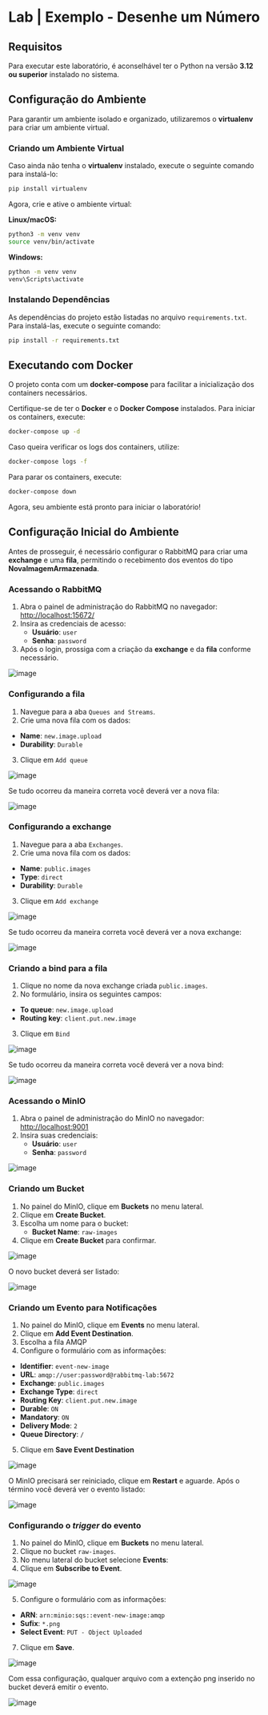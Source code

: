 # Lab | Exemplo - Desenhe um Número

## Requisitos
Para executar este laboratório, é aconselhável ter o Python na versão **3.12 ou superior** instalado no sistema.

## Configuração do Ambiente
Para garantir um ambiente isolado e organizado, utilizaremos o **virtualenv** para criar um ambiente virtual.

### Criando um Ambiente Virtual
Caso ainda não tenha o **virtualenv** instalado, execute o seguinte comando para instalá-lo:

```sh
pip install virtualenv
```

Agora, crie e ative o ambiente virtual:

**Linux/macOS:**
```sh
python3 -m venv venv
source venv/bin/activate
```

**Windows:**
```sh
python -m venv venv
venv\Scripts\activate
```

### Instalando Dependências
As dependências do projeto estão listadas no arquivo `requirements.txt`. Para instalá-las, execute o seguinte comando:

```sh
pip install -r requirements.txt
```

## Executando com Docker
O projeto conta com um **docker-compose** para facilitar a inicialização dos containers necessários.

Certifique-se de ter o **Docker** e o **Docker Compose** instalados. Para iniciar os containers, execute:

```sh
docker-compose up -d
```

Caso queira verificar os logs dos containers, utilize:

```sh
docker-compose logs -f
```

Para parar os containers, execute:

```sh
docker-compose down
```

Agora, seu ambiente está pronto para iniciar o laboratório!

## Configuração Inicial do Ambiente

Antes de prosseguir, é necessário configurar o RabbitMQ para criar uma **exchange** e uma **fila**, permitindo o recebimento dos eventos do tipo **NovaImagemArmazenada**.

### Acessando o RabbitMQ
1. Abra o painel de administração do RabbitMQ no navegador:
   [http://localhost:15672/](http://localhost:15672/)
2. Insira as credenciais de acesso:
   - **Usuário**: `user`
   - **Senha**: `password`
3. Após o login, prossiga com a criação da **exchange** e da **fila** conforme necessário.

![image](https://github.com/user-attachments/assets/a3679f95-30dc-4995-adf2-a8680218e2bb)

### Configurando a fila

1. Navegue para a aba `Queues and Streams`.
2. Crie uma nova fila com os dados:
  - **Name**: `new.image.upload`
  - **Durability**: `Durable`
3. Clique em `Add queue`

![image](https://github.com/user-attachments/assets/0c1f7ac1-76de-4661-a40b-ffebb0572a20)

Se tudo ocorreu da maneira correta você deverá ver a nova fila:

![image](https://github.com/user-attachments/assets/325fdd04-19ce-4878-9c4e-d5b76b228577)


### Configurando a exchange

1. Navegue para a aba `Exchanges`.
2. Crie uma nova fila com os dados:
  - **Name**: `public.images`
  - **Type**: `direct`
  - **Durability**: `Durable`
3. Clique em `Add exchange`

![image](https://github.com/user-attachments/assets/6ec9b966-ba68-4ba1-8ead-cdb9fc790b80)

Se tudo ocorreu da maneira correta você deverá ver a nova exchange:

![image](https://github.com/user-attachments/assets/fb8b2e8e-72ea-4bbc-acb8-73a56c2edcf9)

### Criando a bind para a fila

1. Clique no nome da nova exchange criada `public.images`.
2. No formulário, insira os seguintes campos:
  - **To queue**: `new.image.upload`
  - **Routing key**: `client.put.new.image`
3. Clique em `Bind`

![image](https://github.com/user-attachments/assets/a6dd7902-751b-422b-a658-04af183867de)

Se tudo ocorreu da maneira correta você deverá ver a nova bind:

![image](https://github.com/user-attachments/assets/f5086fd6-c379-47c5-8647-c25b74c111c0)


### Acessando o MinIO

1. Abra o painel de administração do MinIO no navegador:  
   [http://localhost:9001](http://localhost:9001)  
2. Insira suas credenciais:
   - **Usuário**: `user`
   - **Senha**: `password`


![image](https://github.com/user-attachments/assets/cd567a31-d2de-4ee3-b3c1-0b6841f8e855)

### Criando um Bucket

1. No painel do MinIO, clique em **Buckets** no menu lateral.
2. Clique em **Create Bucket**.  
3. Escolha um nome para o bucket:  
   - **Bucket Name**: `raw-images`
4. Clique em **Create Bucket** para confirmar.

![image](https://github.com/user-attachments/assets/6b39eade-36c8-418c-aa5b-19996979918b)

O novo bucket deverá ser listado:

![image](https://github.com/user-attachments/assets/d2d5cab5-11c6-496d-8632-bd5adb0ac331)

### Criando um Evento para Notificações

1. No painel do MinIO, clique em **Events** no menu lateral.
2. Clique em **Add Event Destination**.  
3. Escolha a fila AMQP
4. Configure o formulário com as informações:
  - **Identifier**: `event-new-image`
  - **URL**: `amqp://user:password@rabbitmq-lab:5672`
  - **Exchange**: `public.images`
  - **Exchange Type**: `direct`
  - **Routing Key**: `client.put.new.image`
  - **Durable**: `ON`
  - **Mandatory**: `ON`
  - **Delivery Mode**: `2`
  - **Queue Directory**: `/`
5. Clique em **Save Event Destination**

![image](https://github.com/user-attachments/assets/a6669dc4-c26f-4497-adff-0b0c2ddb3d9f)

O MinIO precisará ser reiniciado, clique em **Restart** e aguarde. Após o término você deverá ver o evento listado:

![image](https://github.com/user-attachments/assets/e1697f8c-701f-43ad-bfa1-e39e262b67d1)

### Configurando o _trigger_ do evento

1. No painel do MinIO, clique em **Buckets** no menu lateral.
2. Clique no bucket `raw-images`.  
3. No menu lateral do bucket selecione **Events**:  
4. Clique em **Subscribe to Event**.

![image](https://github.com/user-attachments/assets/f08a887b-e4e9-4d30-b1be-4749eef1b433)

5. Configure o formulário com as informações:
  - **ARN**: `arn:minio:sqs::event-new-image:amqp`
  - **Sufix**: `*.png`
  - **Select Event**: `PUT - Object Uploaded`
7. Clique em **Save**.

![image](https://github.com/user-attachments/assets/2a5770d1-4e92-496f-9ab6-94de121ec985)

Com essa configuração, qualquer arquivo com a extenção png inserido no bucket deverá emitir o evento.

![image](https://github.com/user-attachments/assets/cd88af96-3359-4589-89d5-bf37db777ec9)
